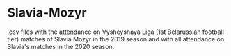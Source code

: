 # Slavia-Mozyr
.csv files with the attendance on Vysheyshaya Liga (1st Belarussian football tier) matches of Slavia Mozyr in the 2019 season and with all attendance on Slavia's matches in the 2020 season.
